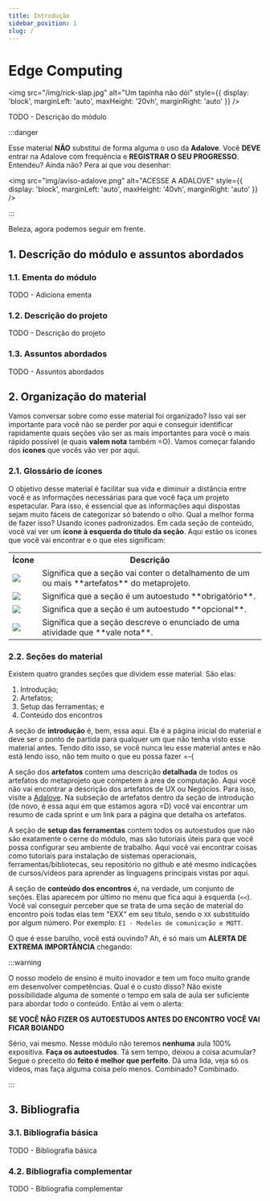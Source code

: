 ```yaml
---
title: Introdução
sidebar_position: 1
slug: /
---
```


# Edge Computing

<img 
  src="/img/rick-slap.jpg"
  alt="Um tapinha não dói" 
  style={{ 
    display: 'block',
    marginLeft: 'auto',
    maxHeight: '20vh',
    marginRight: 'auto'
  }} 
/>
<br/>

TODO - Descrição do módulo

:::danger

Esse material **NÃO** substitui de forma alguma o uso da **Adalove**. Você
**DEVE** entrar na Adalove com frequência e **REGISTRAR O SEU PROGRESSO**.
Entendeu? Ainda não? Pera aí que vou desenhar:

<img 
  src="img/aviso-adalove.png"
  alt="ACESSE A ADALOVE" 
  style={{ 
    display: 'block',
    marginLeft: 'auto',
    maxHeight: '40vh',
    marginRight: 'auto'
  }} 
/>

:::

Beleza, agora podemos seguir em frente.

## 1. Descrição do módulo e assuntos abordados

### 1.1. Ementa do módulo

TODO - Adiciona ementa

### 1.2. Descrição do projeto

TODO - Descrição do projeto

### 1.3. Assuntos abordados

TODO - Assuntos abordados

## 2. Organização do material

Vamos conversar sobre como esse material foi organizado? Isso vai ser
importante para você não se perder por aqui e conseguir identificar rapidamente
quais seções vão ser as mais importantes para você o mais rápido possível (e
quais **valem nota** também =O). Vamos começar falando dos **ícones** que vocês
vão ver por aqui.

### 2.1. Glossário de ícones

O objetivo desse material é facilitar sua vida e diminuir a distância entre
você e as informações necessárias para que você faça um projeto espetacular.
Para isso, é essencial que as informações aqui dispostas sejam muito fáceis de
categorizar só batendo o olho. Qual a melhor forma de fazer isso? Usando ícones
padronizados. Em cada seção de conteúdo, você vai ver um **ícone à esquerda do
título da seção**. Aqui estão os ícones que você vai encontrar e o que eles
significam:

<div style={{ display: 'flex', justifyContent: 'center', alignItems: 'center',
margin: '0' }}>
    <table>
        <tr>
            <th>Ícone</th>
            <th>Descrição</th>
        </tr>
        <tr>
            <td style={{textAlign: "center", verticalAlign: "middle"}}>
                <img src="icons/artefato.svg"/>
            </td>
            <td style={{textAlign: "left", verticalAlign: 'top', paddingTop:
            '25px' }}>
                Significa que a seção vai conter o detalhamento de um ou mais
                **artefatos** do metaprojeto.
            </td>
        </tr>
        <tr>
            <td style={{textAlign: "center", verticalAlign: "middle"}}>
                <img src="icons/autoestudo.svg"/>
            </td>
            <td style={{textAlign: "left", verticalAlign: 'top', paddingTop:
            '25px' }}>
                Significa que a seção é um autoestudo **obrigatório**.
            </td>
        </tr>
        <tr>
            <td style={{textAlign: "center", verticalAlign: "middle"}}>
                <img src="icons/opcional.svg"/>
            </td>
            <td style={{textAlign: "left", verticalAlign: 'top', paddingTop:
            '25px' }}>
                Significa que a seção é um autoestudo **opcional**.
            </td>
        </tr>
        <tr>
            <td style={{textAlign: "center", verticalAlign: "middle"}}>
                <img src="icons/ponderada.svg"/>
            </td>
            <td style={{textAlign: "left", verticalAlign: 'top', paddingTop:
            '25px' }}>
                Significa que a seção descreve o enunciado de uma atividade que
                **vale nota**.
            </td>
        </tr>
    </table>
</div>

### 2.2. Seções do material

Existem quatro grandes seções que dividem esse material. São elas:

1. Introdução;
2. Artefatos;
3. Setup das ferramentas; e
4. Conteúdo dos encontros

A seção de **introdução** é, bem, essa aqui. Ela é a página inicial do material e
deve ser o ponto de partida para qualquer um que não tenha visto esse material
antes. Tendo dito isso, se você nunca leu esse material antes e não está lendo
isso, não tem muito o que eu possa fazer =-(

A seção dos **artefatos** contem uma descrição **detalhada** de todos os artefatos
do metaprojeto que competem à area de computação. Aqui você não vai encontrar a
descrição dos artefatos de UX ou Negócios. Para isso, visite a
[Adalove](https://adalove.inteli.edu.br/). Na subseção de artefatos dentro da
seção de introdução (de novo, é essa aqui em que estamos agora =D) você vai
encontrar um resumo de cada sprint e um link para a página que detalha os
artefatos.

A seção de **setup das ferramentas** contem todos os autoestudos que não são
exatamente o cerne do módulo, mas são tutoriais úteis para que você possa
configurar seu ambiente de trabalho. Aqui você vai encontrar coisas como
tutoriais para instalação de sistemas operacionais, ferramentas/bibliotecas,
seu repositório no github e até mesmo indicações de cursos/vídeos para aprender
as linguagens principais vistas por aqui.

A seção de **conteúdo dos encontros** é, na verdade, um conjunto de seções.
Elas aparecem por último no menu que fica aqui à esquerda (`<<`). Você vai
conseguir perceber que se trata de uma seção de material do encontro pois todas
elas tem "EXX" em seu título, sendo o `XX` substituído por algum número. Por
exemplo: `E1 - Modelos de comunicação e MQTT`.

O que é esse barulho, você está ouvindo? Ah, é só mais um **ALERTA DE EXTREMA
IMPORTÂNCIA** chegando:

:::warning

O nosso modelo de ensino é muito inovador e tem um foco muito grande em
desenvolver competências. Qual é o custo disso? Não existe possibilidade alguma
de somente o tempo em sala de aula ser suficiente para abordar todo o conteúdo.
Então aí vem o alerta:

**SE VOCÊ NÃO FIZER OS AUTOESTUDOS ANTES DO ENCONTRO VOCÊ VAI FICAR BOIANDO**

Sério, vai mesmo. Nesse módulo não teremos **nenhuma** aula 100% expositiva.
**Faça os autoestudos**. Tá sem tempo, deixou a coisa acumular? Segue o
preceito do **feito é melhor que perfeito**. Dá uma lida, veja só os vídeos,
mas faça alguma coisa pelo menos. Combinado? Combinado.

:::

## 3. Bibliografia

### 3.1. Bibliografia básica

TODO - Bibliografia básica

### 4.2. Bibliografia complementar

TODO - Bibliografia complementar
